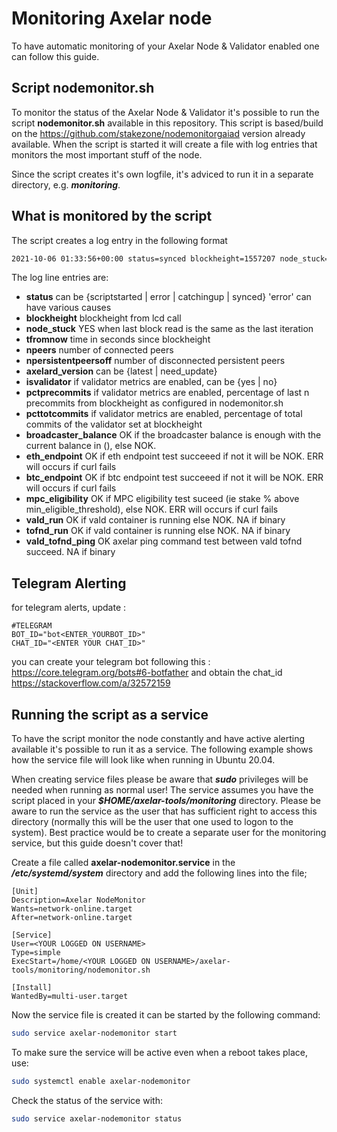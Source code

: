 # Monitoring Axelar node

To have automatic monitoring of your Axelar Node & Validator enabled one can follow this guide.

## Script nodemonitor.sh

To monitor the status of the Axelar Node & Validator it's possible to run the script **nodemonitor.sh** available in this repository.
This script is based/build on the <https://github.com/stakezone/nodemonitorgaiad> version already available.
When the script is started it will create a file with log entries that monitors the most important stuff of the node.

Since the script creates it's own logfile, it's adviced to run it in a separate directory, e.g. **_monitoring_**.

## What is monitored by the script

The script creates a log entry in the following format

```bash
2021-10-06 01:33:56+00:00 status=synced blockheight=1557207 node_stuck=NO tfromnow=7 npeers=12 npersistentpeersoff=1 axelard_version=latest isvalidator=yes pctprecommits=1.00 pcttotcommits=1.0 broadcaster_balance=OK(50000) eth_endpoint=OK btc_endpoint=OK mpc_eligibility=OK vald_run=OK tofnd_run=OK vald_tofnd_ping=OK
```

The log line entries are:

* **status** can be {scriptstarted | error | catchingup | synced} 'error' can have various causes
* **blockheight** blockheight from lcd call
* **node_stuck** YES when last block read is the same as the last iteration
* **tfromnow** time in seconds since blockheight
* **npeers** number of connected peers
* **npersistentpeersoff** number of disconnected persistent peers
* **axelard_version** can be {latest | need_update}
* **isvalidator** if validator metrics are enabled, can be {yes | no}
* **pctprecommits** if validator metrics are enabled, percentage of last n precommits from blockheight as configured in nodemonitor.sh
* **pcttotcommits** if validator metrics are enabled, percentage of total commits of the validator set at blockheight
* **broadcaster_balance** OK if the broadcaster balance is enough with the current balance in (), else NOK.
* **eth_endpoint** OK if eth endpoint test succeeed if not it will be NOK. ERR will occurs if curl fails
* **btc_endpoint** OK if btc endpoint test succeeed if not it will be NOK. ERR will occurs if curl fails
* **mpc_eligibility** OK if MPC eligibility test suceed (ie stake % above min_eligible_threshold), else NOK. ERR will occurs if curl fails
* **vald_run** OK if vald container is running else NOK. NA if binary
* **tofnd_run** OK if vald container is running else NOK. NA if binary
* **vald_tofnd_ping** OK axelar ping command test between vald tofnd succeed. NA if binary

## Telegram Alerting

for telegram alerts, update :

```text
#TELEGRAM
BOT_ID="bot<ENTER_YOURBOT_ID>"
CHAT_ID="<ENTER YOUR CHAT_ID>"
```

you can create your telegram bot following this : <https://core.telegram.org/bots#6-botfather> and obtain the chat_id <https://stackoverflow.com/a/32572159>

## Running the script as a service

To have the script monitor the node constantly and have active alerting available it's possible to run it as a service.
The following example shows how the service file will look like when running in Ubuntu 20.04.

When creating service files please be aware that **_sudo_** privileges will be needed when running as normal user!
The service assumes you have the script placed in your **_$HOME/axelar-tools/monitoring_** directory.
Please be aware to run the service as the user that has sufficient right to access this directory (normally this will be the user that one used to logon to the system).
Best practice would be to create a separate user for the monitoring service, but this guide doesn't cover that!

Create a file called **axelar-nodemonitor.service** in the **_/etc/systemd/system_** directory and add the following lines into the file;

```text
[Unit]
Description=Axelar NodeMonitor
Wants=network-online.target
After=network-online.target

[Service]
User=<YOUR LOGGED ON USERNAME>
Type=simple
ExecStart=/home/<YOUR LOGGED ON USERNAME>/axelar-tools/monitoring/nodemonitor.sh

[Install]
WantedBy=multi-user.target
```

Now the service file is created it can be started by the following command:

```bash
sudo service axelar-nodemonitor start
```

To make sure the service will be active even when a reboot takes place, use:

```bash
sudo systemctl enable axelar-nodemonitor
```

Check the status of the service with:

```bash
sudo service axelar-nodemonitor status
```

